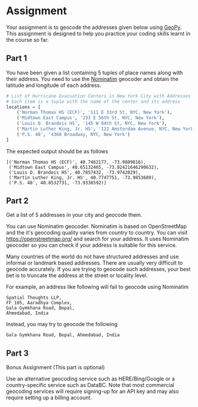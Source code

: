 # Assignment

Your assignment is to geocode the addresses given below using [GeoPy](https://geopy.readthedocs.io/en/stable/). This assignment is designed to help you practice your coding skills learnt in the course so far.

## Part 1

You have been given a list containing 5 tuples of place names along with their address. You need to use the [Nominatim](https://geopy.readthedocs.io/en/stable/#module-geopy.geocoders) geocoder and obtain the latitude and longitude of each address.


```python
# List of Hurricane Evacuation Centers in New York City with Addresses
# Each item is a tuple with the name of the center and its address
locations = [
    ('Norman Thomas HS (ECF)', '111 E 33rd St, NYC, New York'),
    ('Midtown East Campus', '233 E 56th St, NYC, New York'),
    ('Louis D. Brandeis HS', '145 W 84th St, NYC, New York'),
    ('Martin Luther King, Jr. HS', '122 Amsterdam Avenue, NYC, New York'),
    ('P.S. 48', '4360 Broadway, NYC, New York')
]
```

The expected output should be as follows

```
[('Norman Thomas HS (ECF)', 40.7462177, -73.9809816),
 ('Midtown East Campus', 40.65132465, -73.92421646290632),
 ('Louis D. Brandeis HS', 40.7857432, -73.9742029),
 ('Martin Luther King, Jr. HS', 40.7747751, -73.9853689),
 ('P.S. 48', 40.8532731, -73.9338592)]
```

## Part 2

Get a list of 5 addresses in your city and geocode them.

You can use Nominatim geocoder. Nominatim is based on OpenStreetMap and the it's geocoding quality varies from country to country. You can visit https://openstreetmap.org/ and search for your address. It uses Nominatim geocoder so you can check if your address is suitable for this service.

Many countries of the world do not have structured addresses and use informal or landmark based addresses. There are usually very difficult to geocode accurately. If you are trying to geocode such addresses, your best bet is to truncate the address at the street or locality level.

For example, an address like following will fail to geocode using Nominatim

```
Spatial Thoughts LLP,
FF 105, Aaradhya Complex,
Gala Gymkhana Road, Bopal,
Ahmedabad, India
```

Instead, you may try to geocode the following

```
Gala Gymkhana Road, Bopal, Ahmedabad, India
```


## Part 3

Bonus Assignment (This part is optional)

Use an alternative geocoding service such as HERE/Bing/Google or a country-specific service such as DataBC. Note that most commercial geocoding services will require signing-up for an API key and may also require setting up a billing account.
